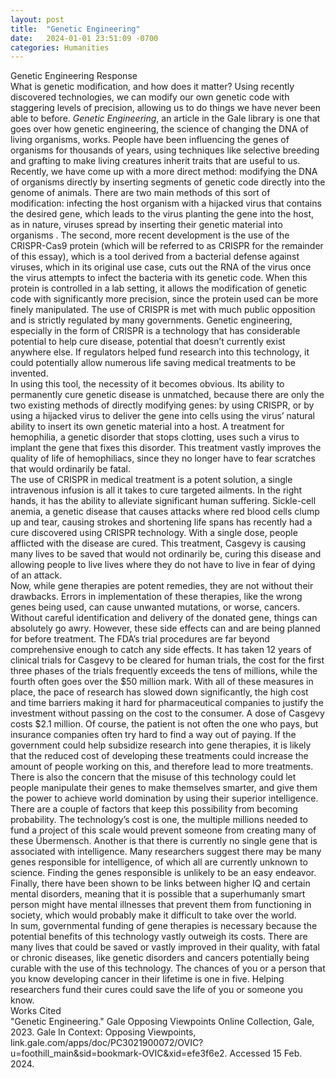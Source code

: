 ```yaml
---
layout: post
title:  "Genetic Engineering"
date:   2024-01-01 23:51:09 -0700
categories: Humanities
---
```

Genetic Engineering Response  
What is genetic modification, and how does it matter? Using recently discovered technologies, we can modify our own genetic code with staggering levels of precision, allowing us to do things we have never been able to before. *Genetic Engineering*, an article in the Gale library is one that goes over how genetic engineering, the science of changing the DNA of living organisms, works. People have been influencing the genes of organisms for thousands of years, using techniques like selective breeding and grafting to make living creatures inherit traits that are useful to us. Recently, we have come up with a more direct method: modifying the DNA of organisms directly by inserting segments of genetic code directly into the genome of animals. There are two main methods of this sort of modification: infecting the host organism with a hijacked virus that contains the desired gene, which leads to the virus planting the gene into the host, as in nature, viruses spread by inserting their genetic material into organisms . The second, more recent development is the use of the CRISPR-Cas9 protein (which will be referred to as CRISPR for the remainder of this essay), which is a tool derived from a bacterial defense against viruses, which in its original use case, cuts out the RNA of the virus once the virus attempts to infect the bacteria with its genetic code. When this protein is controlled in a lab setting, it allows the modification of genetic code with significantly more precision, since the protein used can be more finely manipulated. The use of CRISPR is met with much public opposition and is strictly regulated by many governments. Genetic engineering, especially in the form of CRISPR is a technology that has considerable potential to help cure disease, potential that doesn’t currently exist anywhere else. If regulators helped fund research into this technology, it could potentially allow numerous life saving medical treatments to be invented.  
In using this tool, the necessity of it becomes obvious. Its ability to permanently cure genetic disease is unmatched, because there are only the two existing methods of directly modifying genes: by using CRISPR, or by using a hijacked virus to deliver the gene into cells using the virus’ natural ability to insert its own genetic material into a host. A treatment for hemophilia, a genetic disorder that stops clotting, uses such a virus to implant the gene that fixes this disorder. This treatment vastly improves the quality of life of hemophiliacs, since they no longer have to fear scratches that would ordinarily be fatal.  
The use of CRISPR in medical treatment is a potent solution, a single intravenous infusion is all it takes to cure targeted ailments. In the right hands, it has the ability to alleviate significant human suffering. Sickle-cell anemia, a genetic disease that causes attacks where red blood cells clump up and tear, causing strokes and shortening life spans has recently had a cure discovered using CRISPR technology. With a single dose, people afflicted with the disease are cured. This treatment, Casgevy is causing many lives to be saved that would not ordinarily be, curing this disease and allowing people to live lives where they do not have to live in fear of dying of an attack.  
Now, while gene therapies are potent remedies, they are not without their drawbacks. Errors in implementation of these therapies, like the wrong genes being used, can cause unwanted mutations, or worse, cancers. Without careful identification and delivery of the donated gene, things can absolutely go awry. However, these side effects can and are being planned for before treatment. The FDA’s trial procedures are far beyond comprehensive enough to catch any side effects. It has taken 12 years of clinical trials for Casgevy to be cleared for human trials, the cost for the first three phases of the trials frequently exceeds the tens of millions, while the fourth often goes over the $50 million mark. With all of these measures in place, the pace of research has slowed down significantly, the high cost and time barriers making it hard for pharmaceutical companies to justify the investment without passing on the cost to the consumer. A dose of Casgevy costs $2.1 million. Of course, the patient is not often the one who pays, but insurance companies often try hard to find a way out of paying. If the government could help subsidize research into gene therapies, it is likely that the reduced cost of developing these treatments could increase the amount of people working on this, and therefore lead to more treatments.  
There is also the concern that the misuse of this technology could let people manipulate their genes to make themselves smarter, and give them the power to achieve world domination by using their superior intelligence. There are a couple of factors that keep this possibility from becoming probability. The technology’s cost is one, the multiple millions needed to fund a project of this scale would prevent someone from creating many of these Übermensch. Another is that there is currently no single gene that is associated with intelligence. Many researchers suggest there may be many genes responsible for intelligence, of which all are currently unknown to science. Finding the genes responsible is unlikely to be an easy endeavor. Finally, there have been shown to be links between higher IQ and certain mental disorders, meaning that it is possible that a superhumanly smart person might have mental illnesses that prevent them from functioning in society, which would probably make it difficult to take over the world.  
In sum, governmental funding of gene therapies is necessary because the potential benefits of this technology vastly outweigh its costs. There are many lives that could be saved or vastly improved in their quality, with fatal or chronic diseases, like genetic disorders and cancers potentially being curable with the use of this technology. The chances of you or a person that you know developing cancer in their lifetime is one in five. Helping researchers fund their cures could save the life of you or someone you know.  
Works Cited  
"Genetic Engineering." Gale Opposing Viewpoints Online Collection, Gale, 2023\. Gale In Context: Opposing Viewpoints, link.gale.com/apps/doc/PC3021900072/OVIC?u=foothill\_main\&sid=bookmark-OVIC\&xid=efe3f6e2. Accessed 15 Feb. 2024\.
